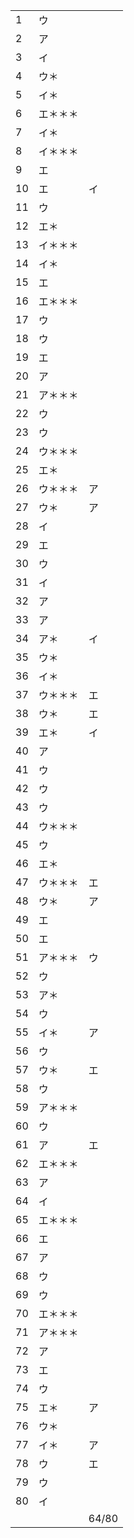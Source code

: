 |      |          |       |
| ---- | -------- | ----- |
| 1    | ウ       |       |
| 2    | ア       |       |
| 3    | イ       |       |
| 4    | ウ＊     |       |
| 5    | イ＊     |       |
| 6    | エ＊＊＊ |       |
| 7    | イ＊     |       |
| 8    | イ＊＊＊ |       |
| 9    | エ       |       |
| 10   | エ       | イ    |
| 11   | ウ       |       |
| 12   | エ＊     |       |
| 13   | イ＊＊＊ |       |
| 14   | イ＊     |       |
| 15   | エ       |       |
| 16   | エ＊＊＊ |       |
| 17   | ウ       |       |
| 18   | ウ       |       |
| 19   | エ       |       |
| 20   | ア       |       |
| 21   | ア＊＊＊ |       |
| 22   | ウ       |       |
| 23   | ウ       |       |
| 24   | ウ＊＊＊ |       |
| 25   | エ＊     |       |
| 26   | ウ＊＊＊ | ア    |
| 27   | ウ＊     | ア    |
| 28   | イ       |       |
| 29   | エ       |       |
| 30   | ウ       |       |
| 31   | イ       |       |
| 32   | ア       |       |
| 33   | ア       |       |
| 34   | ア＊     | イ    |
| 35   | ウ＊     |       |
| 36   | イ＊     |       |
| 37   | ウ＊＊＊ | エ    |
| 38   | ウ＊     | エ    |
| 39   | エ＊     | イ    |
| 40   | ア       |       |
| 41   | ウ       |       |
| 42   | ウ       |       |
| 43   | ウ       |       |
| 44   | ウ＊＊＊ |       |
| 45   | ウ       |       |
| 46   | エ＊     |       |
| 47   | ウ＊＊＊ | エ    |
| 48   | ウ＊     | ア    |
| 49   | エ       |       |
| 50   | エ       |       |
| 51   | ア＊＊＊ | ウ    |
| 52   | ウ       |       |
| 53   | ア＊     |       |
| 54   | ウ       |       |
| 55   | イ＊     | ア    |
| 56   | ウ       |       |
| 57   | ウ＊     | エ    |
| 58   | ウ       |       |
| 59   | ア＊＊＊ |       |
| 60   | ウ       |       |
| 61   | ア       | エ    |
| 62   | エ＊＊＊ |       |
| 63   | ア       |       |
| 64   | イ       |       |
| 65   | エ＊＊＊ |       |
| 66   | エ       |       |
| 67   | ア       |       |
| 68   | ウ       |       |
| 69   | ウ       |       |
| 70   | エ＊＊＊ |       |
| 71   | ア＊＊＊ |       |
| 72   | ア       |       |
| 73   | エ       |       |
| 74   | ウ       |       |
| 75   | エ＊     | ア    |
| 76   | ウ＊     |       |
| 77   | イ＊     | ア    |
| 78   | ウ       | エ    |
| 79   | ウ       |       |
| 80   | イ       |       |
|      |          | 64/80 |

